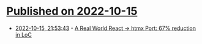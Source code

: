 # [Published on 2022-10-15](index.md)

* [2022-10-15, 21:53:43](https://lobste.rs/s/bmsmbu/real_world_react_htmx_port_67_reduction) - [A Real World React -> htmx Port: 67% reduction in LoC](https://htmx.org/essays/a-real-world-react-to-htmx-port/)
